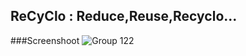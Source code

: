 ## ReCyClo : Reduce,Reuse,Recyclo...


###Screenshoot
![Group 122](https://github.com/ReCyclo-Bangkit-2023/.github/assets/66255380/a56110b3-8215-4e41-a267-38372b3e4b89)
